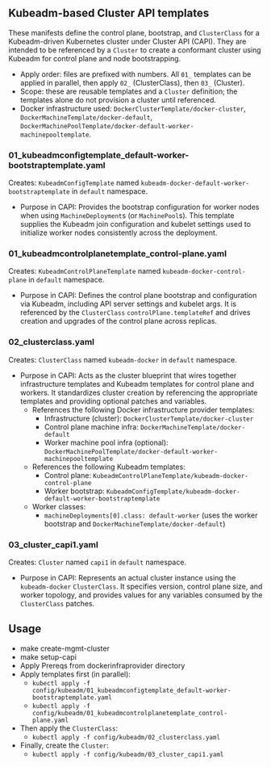 ## Kubeadm-based Cluster API templates

These manifests define the control plane, bootstrap, and `ClusterClass` for a Kubeadm-driven Kubernetes cluster under Cluster API (CAPI). They are intended to be referenced by a `Cluster` to create a conformant cluster using Kubeadm for control plane and node bootstrapping.

- Apply order: files are prefixed with numbers. All `01_` templates can be applied in parallel, then apply `02_` (ClusterClass), then `03_` (Cluster).
- Scope: these are reusable templates and a `Cluster` definition; the templates alone do not provision a cluster until referenced.
 - Docker infrastructure used: `DockerClusterTemplate/docker-cluster`, `DockerMachineTemplate/docker-default`, `DockerMachinePoolTemplate/docker-default-worker-machinepooltemplate`.

### 01_kubeadmconfigtemplate_default-worker-bootstraptemplate.yaml
Creates: `KubeadmConfigTemplate` named `kubeadm-docker-default-worker-bootstraptemplate` in `default` namespace.

- Purpose in CAPI: Provides the bootstrap configuration for worker nodes when using `MachineDeployment`s (or `MachinePool`s). This template supplies the Kubeadm join configuration and kubelet settings used to initialize worker nodes consistently across the deployment.

### 01_kubeadmcontrolplanetemplate_control-plane.yaml
Creates: `KubeadmControlPlaneTemplate` named `kubeadm-docker-control-plane` in `default` namespace.

- Purpose in CAPI: Defines the control plane bootstrap and configuration via Kubeadm, including API server settings and kubelet args. It is referenced by the `ClusterClass` `controlPlane.templateRef` and drives creation and upgrades of the control plane across replicas.

### 02_clusterclass.yaml
Creates: `ClusterClass` named `kubeadm-docker` in `default` namespace.

- Purpose in CAPI: Acts as the cluster blueprint that wires together infrastructure templates and Kubeadm templates for control plane and workers. It standardizes cluster creation by referencing the appropriate templates and providing optional patches and variables.
  - References the following Docker infrastructure provider templates:
    - Infrastructure (cluster): `DockerClusterTemplate/docker-cluster`
    - Control plane machine infra: `DockerMachineTemplate/docker-default`
    - Worker machine pool infra (optional): `DockerMachinePoolTemplate/docker-default-worker-machinepooltemplate`
  - References the following Kubeadm templates:
    - Control plane: `KubeadmControlPlaneTemplate/kubeadm-docker-control-plane`
    - Worker bootstrap: `KubeadmConfigTemplate/kubeadm-docker-default-worker-bootstraptemplate`
  - Worker classes:
    - `machineDeployments[0].class: default-worker` (uses the worker bootstrap and `DockerMachineTemplate/docker-default`)


### 03_cluster_capi1.yaml
Creates: `Cluster` named `capi1` in `default` namespace.

- Purpose in CAPI: Represents an actual cluster instance using the `kubeadm-docker` `ClusterClass`. It specifies version, control plane size, and worker topology, and provides values for any variables consumed by the `ClusterClass` patches.

## Usage

- make create-mgmt-cluster
- make setup-capi
- Apply Prereqs from dockerinfraprovider directory
- Apply templates first (in parallel):
  - `kubectl apply -f config/kubeadm/01_kubeadmconfigtemplate_default-worker-bootstraptemplate.yaml`
  - `kubectl apply -f config/kubeadm/01_kubeadmcontrolplanetemplate_control-plane.yaml`
- Then apply the `ClusterClass`:
  - `kubectl apply -f config/kubeadm/02_clusterclass.yaml`
- Finally, create the `Cluster`:
  - `kubectl apply -f config/kubeadm/03_cluster_capi1.yaml`



